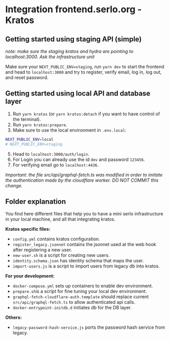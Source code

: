 # Integration frontend.serlo.org - Kratos

## Getting started using staging API (simple)

_note: make sure the staging kratos and hydra are pointing to localhost:3000. Ask the infrastructure unit_

Make sure your `NEXT_PUBLIC_ENV=staging`, run `yarn dev` to start the frontend and
head to `localhost:3000` and try to register, verify email, log in, log out, and reset password.

## Getting started using local API and database layer

1. Run `yarn kratos` (or `yarn kratos:detach` if you want to have control of the terminal).
2. Run `yarn kratos:prepare`.
3. Make sure to use the local environment in `.env.local`:

```bash
NEXT_PUBLIC_ENV=local
# NEXT_PUBLIC_ENV=staging
```

5. Head to `localhost:3000/auth/login`.
6. For Login you can already use the id `dev` and password `123456`.
7. For verifying email go to `localhost:4436`.

_Important: the file src/api/graphql-fetch.ts was modified in order to imitate the authentication made by the cloudflare worker. DO NOT COMMIT this change._

## Folder explanation

You find here different files that help you to have a mini serlo infrastructure in your local machine, and all that integrating kratos.

**Kratos specific files:**

- `config.yml` contains kratos configuration.
- `register_legacy.jsonnet` contains the jsonnet used at the web hook after registering a new user.
- `new-user.sh` is a script for creating new users.
- `identity.schema.json` has identity schema that maps the user.
- `import-users.js` is a script to import users from legacy db into kratos.

**For your development:**

- `docker-compose.yml` sets up containers to enable dev environment.
- `prepare.sh`is a script for fine tuning your local dev environment.
- `graphql-fetch-cloudflare-auth.template` should replace current `src/api/graphql-fetch.ts` to allow authenticated api calls.
- `docker-entrypoint-initdb.d` initiates db for the DB layer.

**Others:**

- `legacy-password-hash-service.js` ports the password hash service from legacy.
